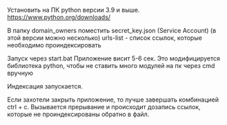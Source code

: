 Установить на ПК python версии 3.9 и выше. https://www.python.org/downloads/

В папку domain_owners поместить secret_key.json (Service Account) (в этой версии можно несколько)
urls-list - список ссылок, которые необходимо проиндексировать

Запуск через start.bat
Приложение висит 5-6 сек. Это модифицируется библиотека python, чтобы не ставить много модулей на пк через cmd вручную

Индексация запускается.

Если захотели закрыть приложение, то лучше завершать комбинацией ctrl + c. Вызывается прерывание и происходит дозапись ссылок, которые не проиндексированы обратно в файл.

